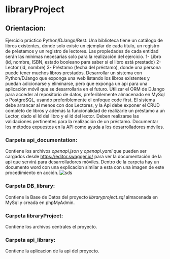 # libraryProject

## Orientacion:
Ejercicio práctico Python/DJango/Rest.
Una biblioteca tiene un catálogo de libros existentes, donde solo existe un ejemplar de cada título, un registro de préstamos y un registro de lectores. Las propiedades de cada entidad serán las mínimas necesarias solo para la realización del ejercicio. 
1-	Libro (id, nombre, ISBN, estado booleano para saber si el libro está prestado)
2-	Lector (id, nombre)
3-	Préstamo (fecha del préstamo), donde una persona puede tener muchos libros prestados.
Desarrollar un sistema con Python/DJango que exponga una web listando los libros existentes y puedan adicionarse y eliminarse, pero que exponga un api para una aplicación móvil que se desarrollaría en el futuro. Utilizar el ORM de DJango para acceder al repositorio de datos, preferiblemente almacenado en MySql o PostgreSQL, usando preferiblemente el enfoque code first. 
El sistema debe arrancar al menos con dos Lectores, y la Api debe exponer el CRUD completo de libros y además la funcionalidad de realizarle un préstamo a un Lector, dado el Id del libro y el id del lector. Deben realizarse las validaciones pertinentes para la realización de un préstamo. Documentar los métodos expuestos en la API como ayuda a los desarrolladores móviles.


### Carpeta api_documentation:
Contiene los archivos *openapi.json* y *openapi.yaml* que pueden ser cargados desde https://editor.swagger.io/ para ver la documentación de la api que servirá para desarrolladores móviles. Dentro de la carpeta hay un documento word con una explicacion similar a esta con una imagen de este procedimiento en acción.
![sds](https://user-images.githubusercontent.com/84036372/177789159-40017682-70bd-4983-9523-292038818add.png)

### Carpeta DB_library:
Contiene la Base de Datos del proyecto *libraryproject.sql* almacenada en MySql y creada en phpMyAdmin.

### Carpeta libraryProject:
Contiene los archivos centrales el proyecto.

### Carpeta api_library:
Contiene la aplicacion de la api del proyecto.



